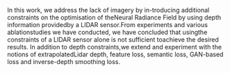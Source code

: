   In this work,  we address the lack of imagery by in-troducing additional constraints on the optimisation of theNeural Radiance Field by using depth information providedby a LIDAR sensor.From experiments and various ablationstudies we have conducted, we have concluded that usingthe constraints of a LIDAR sensor alone is not sufficient toachieve the desired results. In addition to depth constraints,we extend and experiment with the notions of extrapolatedLidar  depth,  feature  loss,  semantic  loss,  GAN-based  loss and inverse-depth smoothing loss.
